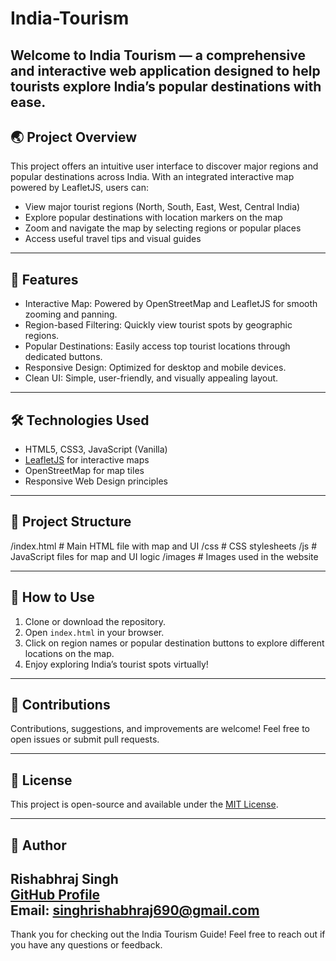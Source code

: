 # India-Tourism
Welcome to  India Tourism  — a comprehensive and interactive web application designed to help tourists explore India’s popular destinations with ease.
---

## 🌏 Project Overview

This project offers an intuitive user interface to discover major regions and popular destinations across India. With an integrated interactive map powered by LeafletJS, users can:

- View major tourist regions (North, South, East, West, Central India)
- Explore popular destinations with location markers on the map
- Zoom and navigate the map by selecting regions or popular places
- Access useful travel tips and visual guides

---

## 🚀 Features

- Interactive Map: Powered by OpenStreetMap and LeafletJS for smooth zooming and panning.
- Region-based Filtering: Quickly view tourist spots by geographic regions.
- Popular Destinations: Easily access top tourist locations through dedicated buttons.
- Responsive Design: Optimized for desktop and mobile devices.
- Clean UI: Simple, user-friendly, and visually appealing layout.

---

## 🛠️ Technologies Used

- HTML5, CSS3, JavaScript (Vanilla)
- [LeafletJS](https://leafletjs.com/) for interactive maps
- OpenStreetMap for map tiles
- Responsive Web Design principles

---

## 📂 Project Structure

/index.html # Main HTML file with map and UI
/css # CSS stylesheets
/js # JavaScript files for map and UI logic
/images # Images used in the website

---

## 📌 How to Use

1. Clone or download the repository.
2. Open `index.html` in your browser.
3. Click on region names or popular destination buttons to explore different locations on the map.
4. Enjoy exploring India’s tourist spots virtually!

---

## 🤝 Contributions

Contributions, suggestions, and improvements are welcome! Feel free to open issues or submit pull requests.

---

## 📄 License

This project is open-source and available under the [MIT License](LICENSE).

---

## 👤 Author

Rishabhraj Singh  
[GitHub Profile](https://github.com/rishabhatstudyandwork)  
Email: singhrishabhraj690@gmail.com
---

Thank you for checking out the India Tourism Guide! Feel free to reach out if you have any questions or feedback.
